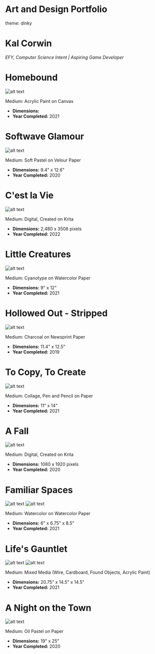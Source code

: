 # Art and Design Portfolio
theme: dinky

# Kal Corwin
*EFY, Computer Science Intent | Aspiring Game Developer*

# Homebound

![alt text](homebound.PNG)

Medium: Acrylic Paint on Canvas
* **Dimensions:** 
* **Year Completed:** 2021


# Softwave Glamour

![alt text](softwave_glamour.jpg)

Medium: Soft Pastel on Velour Paper
* **Dimensions:** 9.4" x 12.6"
* **Year Completed:** 2020


# C'est la Vie

![alt text](c'est_la_vie.jpg)

Medium: Digital, Created on Krita
* **Dimensions:** 2,480 x 3508 pixels
* **Year Completed:** 2022


# Little Creatures

![alt text](little_creatures.jpg)

Medium: Cyanotype on Watercolor Paper
* **Dimensions:** 9" x 12"
* **Year Completed:** 2021


# Hollowed Out - Stripped

![alt text](hollowed_out_stripped.jpg)

Medium: Charcoal on Newsprint Paper
* **Dimensions:** 11.4" x 12.5"
* **Year Completed:** 2019


# To Copy, To Create

![alt text](to_copy_to_create.jpg)

Medium: Collage, Pen and Pencil on Paper
* **Dimensions:** 11" x 14"
* **Year Completed:** 2021


# A Fall

![alt text](a_fall.png)

Medium: Digital, Created on Krita
* **Dimensions:** 1080 x 1920 pixels
* **Year Completed:** 2020


# Familiar Spaces

![alt text](familiar_spaces_front.jpg)
![alt text](familiar_spaces_top.jpg)

Medium: Watercolor on Watercolor Paper
* **Dimensions:** 6" x 6.75" x 8.5"
* **Year Completed:** 2021


# Life's Gauntlet

![alt text](lifes_gauntlet_full.jpg)
![alt text](lifes_gauntlet_hand.jpg)

Medium: Mixed Media (Wire, Cardboard, Found Objects, Acrylic Paint)
* **Dimensions:** 20.75" x 14.5" x 14.5"
* **Year Completed:** 2021


# A Night on the Town

![alt text](a_night_on_the_town.jpg)

Medium: Oil Pastel on Paper
* **Dimensions:** 19" x 25"
* **Year Completed:** 2020
